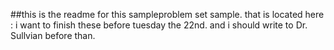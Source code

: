 ##this is the readme for this sampleproblem set sample. 
that is located here : 
i want to finish these before tuesday the 22nd. and i should write to Dr. Sullvian before than. 